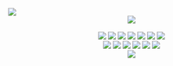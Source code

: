 <img src="https://visitcount.itsvg.in/api?id=navrat-dzedaja&label=Visitors&color=12&icon=5&pretty=false" />
<div align="center">
  <a href="https://rosnicka.org"><img src="https://custom-icon-badges.demolab.com/badge/Coming soon!-Rosni%C4%8Dka.org-%239CDD03?style=for-the-badge&logo=rosnicka-org-color">
  <br>
  <br>
  <a href="https://www.dell.com/support/home/en-us/product-support/product/xps-15-9560-laptop/overview"><img src="https://img.shields.io/badge/Host-XPS%2015%209560-silver?logo=dell&logoColor=white"></a>
  <a href="https://ark.intel.com/content/www/us/en/ark/products/97185/intel-core-i7-7700hq-processor-6m-cache-up-to-3-80-ghz.html"><img src="https://img.shields.io/badge/CPU-i7--7700HQ-%230068B5?logo=intel&logoColor=%230068B5"></a>
  <a href="https://www.techpowerup.com/gpu-specs/geforce-gtx-1050-mobile.c2917"><img src="https://img.shields.io/badge/GPU-GTX%201050M-%2376B900?logo=nvidia&logoColor=%2376B900"></a>
  <a href="https://www.linux.org"><img src="https://img.shields.io/badge/OS-Linux-yellow?logo=linux&logoColor=yellow"></a>
  <a href="https://developers.redhat.com/about"><img src="https://img.shields.io/badge/Distro-RHEL%209.3-%23EE0000?logo=redhat&logoColor=%23EE0000"></a>
  <a href="https://www.zsh.org/"><img src="https://img.shields.io/badge/Shell-Zsh%205.8-%23F15A24?logo=zsh&logoColor=%23F15A24"></a>
  <a href="https://www.gnome.org/"><img src="https://img.shields.io/badge/DE-GNOME%2040.10-%234A86CF?logo=gnome&logoColor=%234A86CF"></a>
  <br>
  <a href="mailto:mario@klement.pm"><img src="https://img.shields.io/badge/mario%40klement.pm-%236D4AFF?style=social&logo=protonmail&logoColor=%236D4AFF"></a>
  <a href="https://keybase.io/marioklement"><img src="https://img.shields.io/badge/marioklement-black?style=social&logo=keybase&logoColor=%233663EA"></a>
  <a href="https://www.linkedin.com/in/marioklement/"><img src="https://img.shields.io/badge/marioklement-%230A66C2?style=social&logo=linkedin&logoColor=%230A66C2"></a>
  <a href="https://trakt.tv/users/navrat-dzedaja"><img src="https://img.shields.io/badge/navrat--dzedaja-%23ED1C24?style=social&logo=trakt&logoColor=%23ED1C24"></a>
  <a href="https://www.duolingo.com/profile/mario.dement"><img src="https://img.shields.io/badge/mario.dement-%2358CC02?style=social&logo=duolingo&logoColor=%2358CC02"></a>
  <a href="https://revolut.me/marioklement"><img src="https://img.shields.io/badge/%40marioklement-black?style=social&logo=revolut&logoColor=black"></a>
  <br>
  <a href="https://www.credential.net/d4dfe51f-e847-4a16-914f-57a096d46fff"><img src="https://img.shields.io/badge/Google%20Cloud%20Certified-Associate%20Cloud%20Engineer-%234285F4?style=for-the-badge&logo=googlecloud&logoColor=%234285F4"></a>
</div>
